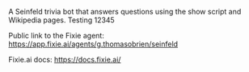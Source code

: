 A Seinfeld trivia bot that answers questions using the show script and Wikipedia pages. Testing 12345

Public link to the Fixie agent: https://app.fixie.ai/agents/g.thomasobrien/seinfeld

Fixie.ai docs: https://docs.fixie.ai/
